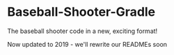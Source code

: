 # Baseball-Shooter-Gradle
The baseball shooter code in a new, exciting format!

Now updated to 2019 - we'll rewrite our READMEs soon